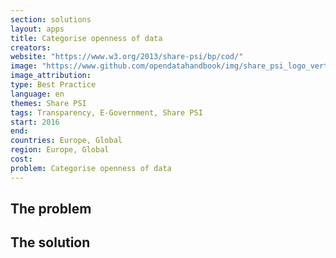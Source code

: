 ```yaml
---
section: solutions
layout: apps
title: Categorise openness of data
creators: 
website: "https://www.w3.org/2013/share-psi/bp/cod/"
image: "https://www.github.com/opendatahandbook/img/share_psi_logo_vert_RGB.png"
image_attribution:
type: Best Practice  
language: en
themes: Share PSI
tags: Transparency, E-Government, Share PSI
start: 2016
end: 
countries: Europe, Global
region: Europe, Global
cost: 
problem: Categorise openness of data
---
```


## The problem

## The solution
